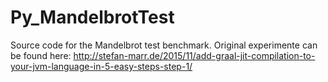 # Py_MandelbrotTest
Source code for the Mandelbrot test benchmark.
Original experimente can be found here:
http://stefan-marr.de/2015/11/add-graal-jit-compilation-to-your-jvm-language-in-5-easy-steps-step-1/
